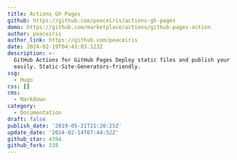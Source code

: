 ```yaml
---
title: Actions Gh Pages
github: https://github.com/peaceiris/actions-gh-pages
demo: https://github.com/marketplace/actions/github-pages-action
author: peaceiris
author_link: https://github.com/peaceiris
date: 2024-02-19T04:43:03.123Z
description: >-
  GitHub Actions for GitHub Pages Deploy static files and publish your site
  easily. Static-Site-Generators-friendly.
ssg:
  - Hugo
css: []
cms:
  - Markdown
category:
  - Documentation
draft: false
publish_date: '2019-05-21T21:20:25Z'
update_date: '2024-02-14T07:44:52Z'
github_star: 4394
github_fork: 338
---
```

